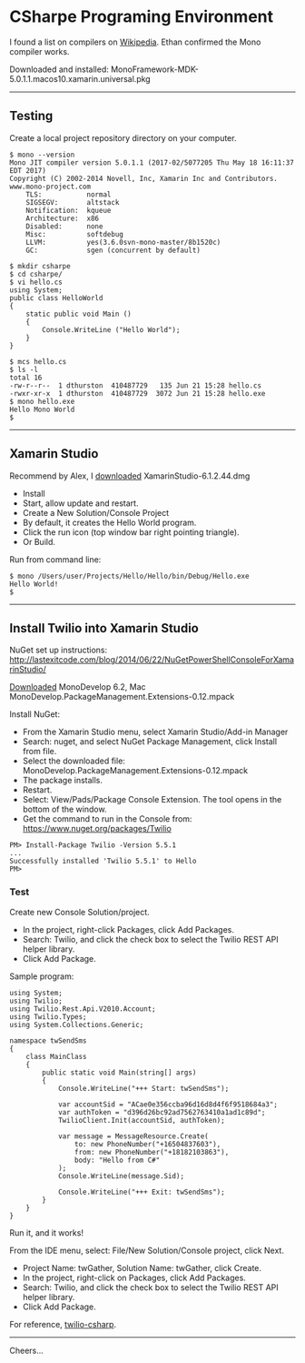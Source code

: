# CSharpe Programing Environment

I found a list on compilers on [Wikipedia](http://www.mono-project.com/download/).
Ethan confirmed the Mono compiler works.

Downloaded and installed: MonoFramework-MDK-5.0.1.1.macos10.xamarin.universal.pkg

--------------------------------------------------------------------------------
## Testing

Create a local project repository directory on your computer.
````
$ mono --version
Mono JIT compiler version 5.0.1.1 (2017-02/5077205 Thu May 18 16:11:37 EDT 2017)
Copyright (C) 2002-2014 Novell, Inc, Xamarin Inc and Contributors. www.mono-project.com
	TLS:           normal
	SIGSEGV:       altstack
	Notification:  kqueue
	Architecture:  x86
	Disabled:      none
	Misc:          softdebug 
	LLVM:          yes(3.6.0svn-mono-master/8b1520c)
	GC:            sgen (concurrent by default)

$ mkdir csharpe
$ cd csharpe/
$ vi hello.cs
using System;
public class HelloWorld
{
    static public void Main ()
    {
        Console.WriteLine ("Hello World");
    }
}

$ mcs hello.cs 
$ ls -l
total 16
-rw-r--r--  1 dthurston  410487729   135 Jun 21 15:28 hello.cs
-rwxr-xr-x  1 dthurston  410487729  3072 Jun 21 15:28 hello.exe
$ mono hello.exe 
Hello Mono World
$ 
````

--------------------------------------------------------------------------------
## Xamarin Studio

Recommend by Alex, I [downloaded](http://www.monodevelop.com/download/)
XamarinStudio-6.1.2.44.dmg

+ Install
+ Start, allow update and restart.
+ Create a New Solution/Console Project
+ By default, it creates the Hello World program.
+ Click the run icon (top window bar right pointing triangle).
+ Or Build.

Run from command line:
````
$ mono /Users/user/Projects/Hello/Hello/bin/Debug/Hello.exe
Hello World!
$
````
--------------------------------------------------------------------------------
## Install Twilio into Xamarin Studio

NuGet set up instructions:
http://lastexitcode.com/blog/2014/06/22/NuGetPowerShellConsoleForXamarinStudio/

[Downloaded](http://addins.monodevelop.com/Project/Index/121)
MonoDevelop 6.2, Mac
MonoDevelop.PackageManagement.Extensions-0.12.mpack

Install NuGet:
+ From the Xamarin Studio menu, select Xamarin Studio/Add-in Manager
+ Search: nuget, and select NuGet Package Management, click Install from file.
+ Select the downloaded file: MonoDevelop.PackageManagement.Extensions-0.12.mpack
+ The package installs.
+ Restart.
+ Select: View/Pads/Package Console Extension. The tool opens in the bottom of the window.
+ Get the command to run in the Console from:
https://www.nuget.org/packages/Twilio
````
PM> Install-Package Twilio -Version 5.5.1
...
Successfully installed 'Twilio 5.5.1' to Hello
PM> 
````

### Test

Create new Console Solution/project.
+ In the project, right-click Packages, click Add Packages.
+ Search: Twilio, and click the check box to select the Twilio REST API helper library.
+ Click Add Package.

Sample program:
````
using System;
using Twilio;
using Twilio.Rest.Api.V2010.Account;
using Twilio.Types;
using System.Collections.Generic;

namespace twSendSms
{
	class MainClass
	{
		public static void Main(string[] args)
		{
			Console.WriteLine("+++ Start: twSendSms");

			var accountSid = "ACae0e356ccba96d16d8d4f6f9518684a3";
			var authToken = "d396d26bc92ad7562763410a1ad1c89d";
			TwilioClient.Init(accountSid, authToken);

			var message = MessageResource.Create(
				to: new PhoneNumber("+16504837603"),
				from: new PhoneNumber("+18182103863"),
				body: "Hello from C#"
			);
			Console.WriteLine(message.Sid);

			Console.WriteLine("+++ Exit: twSendSms");
		}
	}
}
````
Run it, and it works!

From the IDE menu, select: File/New Solution/Console project, click Next.
+ Project Name: twGather, Solution Name: twGather, click Create.
+ In the project, right-click on Packages, click Add Packages.
+ Search: Twilio, and click the check box to select the Twilio REST API helper library.
+ Click Add Package.

For reference, [twilio-csharp](https://github.com/twilio/twilio-csharp).

--------------------------------------------------------------------------------
Cheers...
